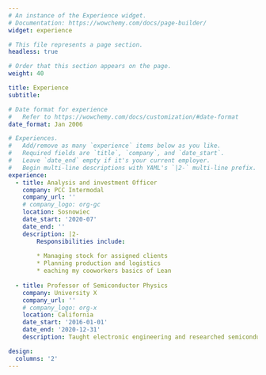 ```yaml
---
# An instance of the Experience widget.
# Documentation: https://wowchemy.com/docs/page-builder/
widget: experience

# This file represents a page section.
headless: true

# Order that this section appears on the page.
weight: 40

title: Experience
subtitle:

# Date format for experience
#   Refer to https://wowchemy.com/docs/customization/#date-format
date_format: Jan 2006

# Experiences.
#   Add/remove as many `experience` items below as you like.
#   Required fields are `title`, `company`, and `date_start`.
#   Leave `date_end` empty if it's your current employer.
#   Begin multi-line descriptions with YAML's `|2-` multi-line prefix.
experience:
  - title: Analysis and investment Officer
    company: PCC Intermodal
    company_url: ''
    # company_logo: org-gc
    location: Sosnowiec
    date_start: '2020-07'
    date_end: ''
    description: |2-
        Responsibilities include:
        
        * Managing stock for assigned clients
        * Planning production and logistics
        * eaching my cooworkers basics of Lean
        
  - title: Professor of Semiconductor Physics
    company: University X
    company_url: ''
    # company_logo: org-x
    location: California
    date_start: '2016-01-01'
    date_end: '2020-12-31'
    description: Taught electronic engineering and researched semiconductor physics.

design:
  columns: '2'
---
```


